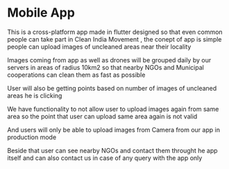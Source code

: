 # Mobile App
This is a cross-platform app made in flutter designed so that even common people can take part in Clean India Movement , the conept of app is simple people can upload images of uncleaned areas near their locality     
       
Images coming from app as well as drones will be grouped daily by our servers in areas of radius 10km2 so that nearby NGOs and Municipal cooperations can clean them as fast as possible    
  
User will also be getting points based on number of images of uncleaned areas he is clicking     
    
We have functionality to not allow user to upload images again from same area so the point that user can upload same area again is not valid    

And users will only be able to upload images from Camera from our app in production mode    

Beside that user can see nearby NGOs and contact them throught he app itself and can also contact us in case of any query with the app only   

